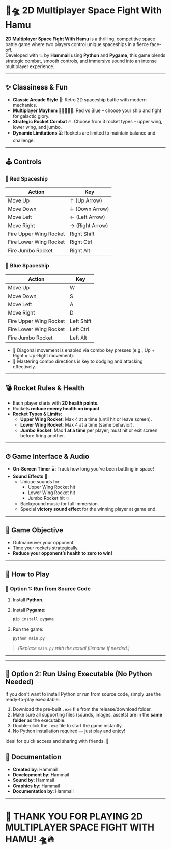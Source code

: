 
# 🚀🛸 2D Multiplayer Space Fight With Hamu

**2D Multiplayer Space Fight With Hamu** is a thrilling, competitive space battle game where two players control unique spaceships in a fierce face-off.  
Developed with 💥 by **Hammail** using **Python** and **Pygame**, this game blends strategic combat, smooth controls, and immersive sound into an intense multiplayer experience.

---

## ✨ Classiness & Fun

- **Classic Arcade Style** 👾: Retro 2D spaceship battle with modern mechanics.
- **Multiplayer Mayhem** 🧑‍🚀🆚🧑‍🚀: Red vs Blue – choose your ship and fight for galactic glory.
- **Strategic Rocket Combat** 🔥: Choose from 3 rocket types – upper wing, lower wing, and jumbo.
- **Dynamic Limitations** ⏳: Rockets are limited to maintain balance and challenge.

---

## 🕹 Controls

### 🔴 Red Spaceship
| Action                   | Key                 |
|--------------------------|---------------------|
| Move Up                  | ↑ (Up Arrow)        |
| Move Down                | ↓ (Down Arrow)      |
| Move Left                | ← (Left Arrow)      |
| Move Right               | → (Right Arrow)     |
| Fire Upper Wing Rocket   | Right Shift         |
| Fire Lower Wing Rocket   | Right Ctrl          |
| Fire Jumbo Rocket        | Right Alt           |

### 🔵 Blue Spaceship
| Action                   | Key                 |
|--------------------------|---------------------|
| Move Up                  | W                   |
| Move Down                | S                   |
| Move Left                | A                   |
| Move Right               | D                   |
| Fire Upper Wing Rocket   | Left Shift          |
| Fire Lower Wing Rocket   | Left Ctrl           |
| Fire Jumbo Rocket        | Left Alt            |

- 🔄 Diagonal movement is enabled via combo key presses (e.g., Up + Right = Up-Right movement).
- 🧠 Mastering combo directions is key to dodging and attacking effectively.

---

## 💣 Rocket Rules & Health

- Each player starts with **20 health points**.
- Rockets **reduce enemy health on impact**.
- **Rocket Types & Limits:**
  - **Upper Wing Rocket**: Max 4 at a time (until hit or leave screen).
  - **Lower Wing Rocket**: Max 4 at a time (same behavior).
  - **Jumbo Rocket**: Max **1 at a time** per player; must hit or exit screen before firing another.

---

## ⏱ Game Interface & Audio

- **On-Screen Timer** ⌛: Track how long you've been battling in space!
- **Sound Effects** 🎵:
  - Unique sounds for:
    - Upper Wing Rocket hit
    - Lower Wing Rocket hit
    - Jumbo Rocket hit 💥
  - Background music for full immersion.
  - Special **victory sound effect** for the winning player at game end.

---

## 🎯 Game Objective

- Outmaneuver your opponent.
- Time your rockets strategically.
- **Reduce your opponent’s health to zero to win!**

---

## 🚀 How to Play

### 🔹 Option 1: Run from Source Code

1. Install **Python**.
2. Install **Pygame**:

   ```bash
   pip install pygame
   ```

3. Run the game:

   ```bash
   python main.py
   ```

> *(Replace `main.py` with the actual filename if needed.)*

---


---

## 💾 Option 2: Run Using Executable (No Python Needed)

If you don't want to install Python or run from source code, simply use the ready-to-play executable:

1. Download the pre-built `.exe` file from the release/download folder.
2. Make sure all supporting files (sounds, images, assets) are in the **same folder** as the executable.
3. Double-click the `.exe` file to start the game instantly.
4. No Python installation required — just play and enjoy!

Ideal for quick access and sharing with friends. 🚀


## 📄 Documentation

- **Created by**: Hammail
- **Development by**: Hammail
- **Sound by**: Hammail
- **Graphics by**: Hammail
- **Documentation by**: Hammail

---

# 🎉 THANK YOU FOR PLAYING 2D MULTIPLAYER SPACE FIGHT WITH HAMU! 🛸🔥
